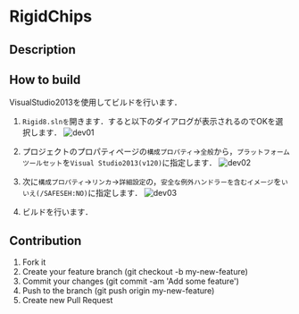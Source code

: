 RigidChips
====

## Description

## How to build

VisualStudio2013を使用してビルドを行います．

1. `Rigid8.slnを`開きます．すると以下のダイアログが表示されるのでOKを選択します．
![dev01](https://github.com/rigidchips-lib/rigidchips/blob/master/doc/images/dev01.png)

2. プロジェクトのプロパティページの`構成プロパティ`->`全般`から，`プラットフォームツールセット`を`Visual Studio2013(v120)`に指定します．
![dev02](https://github.com/rigidchips-lib/rigidchips/blob/master/doc/images/dev02.png)

3. 次に`構成プロパティ`->`リンカ`->`詳細設定`の，`安全な例外ハンドラーを含むイメージ`を`いいえ(/SAFESEH:NO)`に指定します．
![dev03](https://github.com/rigidchips-lib/rigidchips/blob/master/doc/images/dev03.png)

4. ビルドを行います．

## Contribution
1. Fork it
2. Create your feature branch (git checkout -b my-new-feature)
3. Commit your changes (git commit -am 'Add some feature')
4. Push to the branch (git push origin my-new-feature)
5. Create new Pull Request
